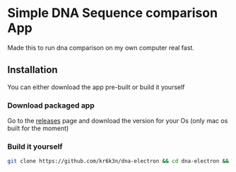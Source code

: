 # Simple DNA Sequence comparison App

Made this to run dna comparison on my own computer real fast.

## Installation

You can either download the app pre-built or build it yourself

### Download packaged app 
Go to the [releases](https://github.com/kr6k3n/dna-electron/releases) page and download the version for your Os (only mac os built for the moment)

### Build it yourself

```bash
git clone https://github.com/kr6k3n/dna-electron && cd dna-electron && npm install && npm run-script build
```
